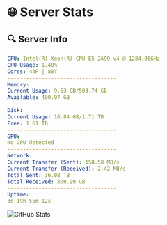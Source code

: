 # 🌐 Server Stats
## 🔍 Server Info
```yaml
CPU: Intel(R) Xeon(R) CPU E5-2699 v4 @ 1284.06GHz
CPU Usage: 1.40%
Cores: 44P | 88T
-----------------------------------
Memory:
Current Usage: 9.53 GB/503.74 GB
Available: 490.97 GB
-----------------------------------
Disk:
Current Usage: 16.84 GB/1.71 TB
Free: 1.61 TB
-----------------------------------
GPU:
No GPU detected
-----------------------------------
Network:
Current Transfer (Sent): 158.58 MB/s
Current Transfer (Received): 2.42 MB/s
Total Sent: 36.08 TB
Total Received: 800.99 GB
-----------------------------------
Uptime:
3d 19h 55m 12s
```
![GitHub Stats](https://img.shields.io/badge/Updated-2025-02-11_18:38:30-blue)